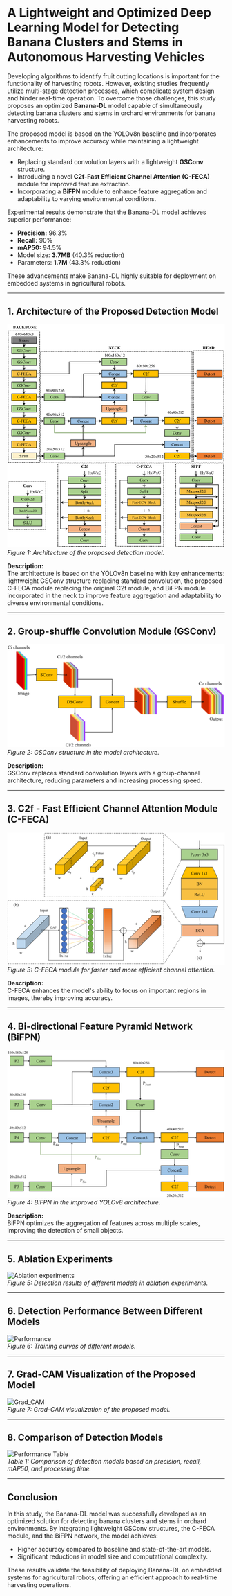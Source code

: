 # A Lightweight and Optimized Deep Learning Model for Detecting Banana Clusters and Stems in Autonomous Harvesting Vehicles

Developing algorithms to identify fruit cutting locations is important for the functionality of harvesting robots. However, existing studies frequently utilize multi-stage detection processes, which complicate system design and hinder real-time operation. To overcome those challenges, this study proposes an optimized **Banana-DL** model capable of simultaneously detecting banana clusters and stems in orchard environments for banana harvesting robots. 

The proposed model is based on the YOLOv8n baseline and incorporates enhancements to improve accuracy while maintaining a lightweight architecture:
- Replacing standard convolution layers with a lightweight **GSConv** structure.
- Introducing a novel **C2f-Fast Efficient Channel Attention (C-FECA)** module for improved feature extraction.
- Incorporating a **BiFPN** module to enhance feature aggregation and adaptability to varying environmental conditions.

Experimental results demonstrate that the Banana-DL model achieves superior performance:
- **Precision:** 96.3%
- **Recall:** 90%
- **mAP50:** 94.5%
- Model size: **3.7MB** (40.3% reduction)
- Parameters: **1.7M** (43.3% reduction)

These advancements make Banana-DL highly suitable for deployment on embedded systems in agricultural robots.

---

## 1. Architecture of the Proposed Detection Model

![Banana_DL Architecture](results/overall_system.png)  
*Figure 1: Architecture of the proposed detection model.*

**Description:**  
The architecture is based on the YOLOv8n baseline with key enhancements: lightweight GSConv structure replacing standard convolution, the proposed C-FECA module replacing the original C2f module, and BiFPN module incorporated in the neck to improve feature aggregation and adaptability to diverse environmental conditions.

---

## 2. Group-shuffle Convolution Module (GSConv)

![GSConv](results/GSConv_Block.png)  
*Figure 2: GSConv structure in the model architecture.*

**Description:**  
GSConv replaces standard convolution layers with a group-channel architecture, reducing parameters and increasing processing speed.

---

## 3. C2f - Fast Efficient Channel Attention Module (C-FECA)

![C-FECA](results/C-FECA.png)  
*Figure 3: C-FECA module for faster and more efficient channel attention.*

**Description:**  
C-FECA enhances the model's ability to focus on important regions in images, thereby improving accuracy.

---

## 4. Bi-directional Feature Pyramid Network (BiFPN)

![BiFPN](results/BiFPN.png)  
*Figure 4: BiFPN in the improved YOLOv8 architecture.*

**Description:**  
BiFPN optimizes the aggregation of features across multiple scales, improving the detection of small objects.

---

## 5. Ablation Experiments

![Ablation experiments](results/ablation_experiment.png)  
*Figure 5: Detection results of different models in ablation experiments.*

---

## 6. Detection Performance Between Different Models

![Performance](results/different_model.png)  
*Figure 6: Training curves of different models.*

---

## 7. Grad-CAM Visualization of the Proposed Model

![Grad_CAM](results/grad_cluster_stem.png)  
*Figure 7: Grad-CAM visualization of the proposed model.*

---

## 8. Comparison of Detection Models

![Performance Table](results/performance_table.png)  
*Table 1: Comparison of detection models based on precision, recall, mAP50, and processing time.*

---

## Conclusion

In this study, the Banana-DL model was successfully developed as an optimized solution for detecting banana clusters and stems in orchard environments. By integrating lightweight GSConv structures, the C-FECA module, and the BiFPN network, the model achieves:
- Higher accuracy compared to baseline and state-of-the-art models.
- Significant reductions in model size and computational complexity.

These results validate the feasibility of deploying Banana-DL on embedded systems for agricultural robots, offering an efficient approach to real-time harvesting operations.
